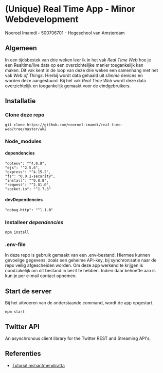 # (Unique) Real Time App - Minor Webdevelopment
Nooroel Imamdi - 500706701 - Hogeschool van Amsterdam

## Algemeen
In een tijdsbestek van drie weken leer ik in het vak *Real Time Web* hoe je een Realtime/live data op een overzichtelijke manier toegankelijk kan maken. Dit vak kent in de loop van deze drie weken een samenhang met het vak *Web of Things*. Hierbij wordt data gehaald uit *slimme* devices en worden deze aangestuurd. Bij het vak *Real Time Web* wordt deze data overzichtelijk en toegankelijk gemaakt voor de eindgebruikers.

## Installatie

### Clone deze repo
```
git clone https://github.com/nooroel-imamdi/real-time-web/tree/master/wk2
```
### Node_modules

#### dependencies
```
"dotenv": "^4.0.0",
"ejs": "^2.5.6",
"express": "^4.15.2",
"fs": "0.0.1-security",
"install": "^0.8.8",
"request": "^2.81.0",
"socket.io": "^1.7.3"
```
#### devDependencies
```
"debug-http": "^1.1.0"
```

### Installeer *dependencies*
```
npm install
```

### .env-file
In deze repo is gebruik gemaakt van een .env-bestand. Hiermee kunnen gevoelige gegevens, zoals een geheime API-key, bij synchronisatie naar de repo veilig afgescheiden worden. Om deze app werkend te krijgen is noodzakelijk om dit bestand in bezit te hebben. Indien daar behoefte aan is kun je per e-mail contact opnemen.

## Start de server
Bij het uitvoeren van de onderstaande command, wordt de app opgestart.
```
npm start
```

## Twitter API
An asynchronous client library for the Twitter REST and Streaming API's.

## Referenties
- [Tutorial nishantmendiratta ](https://github.com/nishantmendiratta/Node-JS/wiki/Combining-realtime-twitter-data-with-socket.io-and-streaming-data-at-browser)
